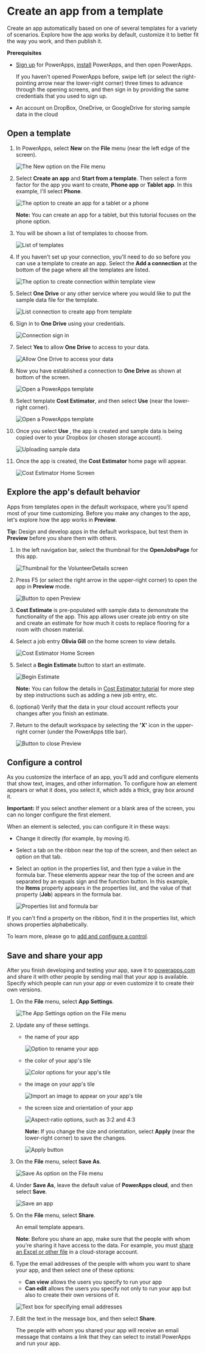 <properties
	pageTitle="Create an app from a template | Microsoft PowerApps"
	description="Step-by-step instructions for creating an app automatically based on a template, and then publishing it."
	services=""
	suite="powerapps"
	documentationCenter="na"
	authors="AFTOwen"
	manager="erikre"
	editor=""
	tags=""/>

<tags
   ms.service="powerapps"
   ms.devlang="na"
   ms.topic="hero-article"
   ms.tgt_pltfrm="na"
   ms.workload="na"
   ms.date="04/15/2016"
   ms.author="litran"/>

# Create an app from a template #
Create an app automatically based on one of several templates for a variety of scenarios. Explore how the app works by default, customize it to better fit the way you work, and then publish it.

**Prerequisites**

- [Sign up](signup-for-powerapps.md) for PowerApps, [install](http://aka.ms/powerappsinstall) PowerApps, and then open PowerApps.

	If you haven't opened PowerApps before, swipe left (or select the right-pointing arrow near the lower-right corner) three times to advance through the opening screens, and then sign in by providing the same credentials that you used to sign up.

- An account on DropBox, OneDrive, or GoogleDrive for storing sample data in the cloud

## Open a template ##
1. In PowerApps, select **New** on the **File** menu (near the left edge of the screen).

	![The New option on the File menu](./media/get-started-test-drive/file-new.png)

2. Select **Create an app** and **Start from a template**. Then select a form factor for the app you want to create, **Phone app** or **Tablet app**. In this example, I'll select **Phone**.

	![The option to create an app for a tablet or a phone](./media/get-started-test-drive/phone-app.png)

	**Note:** You can create an app for a tablet, but this tutorial focuses on the phone option.

3. You will be shown a list of templates to choose from.

	![List of templates](./media/get-started-test-drive/templates.png)

4. If you haven't set up your connection, you'll need to do so before you can use a template to create an app. Select the **Add a connection** at the bottom of the page where all the templates are listed. 

	![The option to create connection within template view](./media/get-started-test-drive/Add-a-connection-template.png)

5. Select **One Drive** or any other service where you would like to put the sample data file for the template.

	![List connection to create app from template](./media/get-started-test-drive/connection-list.png)

6. Sign in to **One Drive** using your credentials.

	![Connection sign in](./media/get-started-test-drive/connection-sign-in.png)

7. Select **Yes** to allow **One Drive** to access to your data.

	![Allow One Drive to access your data](./media/get-started-test-drive/onedrive-agreement.png)

8. Now you have established a connection to **One Drive** as shown at bottom of the screen. 

	![Open a PowerApps template](./media/get-started-test-drive/connection-setup-done.png)

9. Select template **Cost Estimator**, and then select **Use** (near the lower-right corner).

	![Open a PowerApps template](./media/get-started-test-drive/open-template.png)

1. Once you select **Use** , the app is created and sample data is being copied over to your Dropbox (or chosen storage account).

	![Uploading sample data](./media/get-started-test-drive/upload-sample-data.png)

1. Once the app is created, the **Cost Estimator** home page will appear.

	![Cost Estimator Home Screen](./media/get-started-test-drive/CostEstimator_Home_SelectJob.png)

## Explore the app's default behavior ##
Apps from templates open in the default workspace, where you'll spend most of your time customizing. Before you make any changes to the app, let's explore how the app works in **Preview**.

**Tip:** Design and develop apps in the default workspace, but test them in **Preview** before you share them with others.

1. In the left navigation bar, select the thumbnail for the **OpenJobsPage** for this app.

	![Thumbnail for the VolunteerDetails screen](./media/get-started-test-drive/vdetails-thumbnail.png)

2. Press F5 (or select the right arrow in the upper-right corner) to open the app in **Preview** mode.

	![Button to open Preview](./media/get-started-test-drive/preview-button.png)

3. **Cost Estimate** is pre-populated with sample data to demonstrate the functionality of the app. This app allows user create job entry on site and create an estimate for how much it costs to replace flooring for a room with chosen material.

4. Select a job entry **Olivia Gill** on the home screen to view details.

	![Cost Estimator Home Screen](./media/get-started-test-drive/CostEstimator_Home_SelectJob.png)

5. Select a **Begin Estimate** button to start an estimate. 

	![Begin Estimate](./media/get-started-test-drive/BeginEstimate.png)

	**Note:** You can follow the details in [Cost Estimator tutorial](cost-estimator.md) for more step by step instructions such as adding a new job entry, etc. 

6. (optional) Verify that the data in your cloud account reflects your changes after you finish an estimate.

7. Return to the default workspace by selecting the **'X'** icon in the upper-right corner (under the PowerApps title bar).

	![Button to close Preview](./media/get-started-test-drive/close-preview.png)

## Configure a control ##
As you customize the interface of an app, you'll add and configure elements that show text, images, and other information. To configure how an element appears or what it does, you select it, which adds a thick, gray box around it.

**Important:** If you select another element or a blank area of the screen, you can no longer configure the first element.

When an element is selected, you can configure it in these ways:

- Change it directly (for example, by moving it).
- Select a tab on the ribbon near the top of the screen, and then select an option on that tab.
- Select an option in the properties list, and then type a value in the formula bar. These elements appear near the top of the screen and are separated by an equals sign and the function button. In this example, the **Items** property appears in the properties list, and the value of that property (**Job**) appears in the formula bar.

	![Properties list and formula bar](./media/get-started-test-drive/properties-list.png)

If you can't find a property on the ribbon, find it in the properties list, which shows properties alphabetically.

To learn more, please go to [add and configure a control](add-configure-control).

## Save and share your app ##
After you finish developing and testing your app, save it to [powerapps.com](https://web.powerapps.com) and share it with other people by sending mail that your app is available. Specify which people can run your app or even customize it to create their own versions.

1. On the **File** menu, select **App Settings**.

	![The App Settings option on the File menu](./media/get-started-test-drive/file-settings.png)
2. Update any of these settings.

	- the name of your app

		![Option to rename your app](./media/get-started-test-drive/rename-app.png)

	- the color of your app's tile

		![Color options for your app's tile](./media/get-started-test-drive/tile-color.png)

	- the image on your app's tile

		![Import an image to appear on your app's tile](./media/get-started-test-drive/tile-image.png)

	- the screen size and orientation of your app

		![Aspect-ratio options, such as 3:2 and 4:3](./media/get-started-test-drive/aspect-ratio.png)

		**Note:** If you change the size and orientation, select **Apply** (near the lower-right corner) to save the changes.

		![Apply button](./media/get-started-test-drive/apply-button.png)

3. On the **File** menu, select **Save As**.

	![Save As option on the File menu](./media/get-started-test-drive/file-save.png)

4. Under **Save As**, leave the default value of **PowerApps cloud**, and then select **Save**.

	![Save an app](./media/get-started-test-drive/save-powerapps.png)

5. On the **File** menu, select **Share**.

	An email template appears.

	**Note**: Before you share an app, make sure that the people with whom you're sharing it have access to the data. For example, you must [share an Excel or other file](share-app-data.md) in a cloud-storage account.

6. Type the email addresses of the people with whom you want to share your app, and then select one of these options:

	- **Can view** allows the users you specify to run your app
	- **Can edit** allows the users you specify not only to run your app but also to create their own versions of it.

	![Text box for specifying email addresses](./media/get-started-test-drive/share-to.png)

7. Edit the text in the message box, and then select **Share**.

	The people with whom you shared your app will receive an email message that contains a link that they can select to install PowerApps and run your app.

